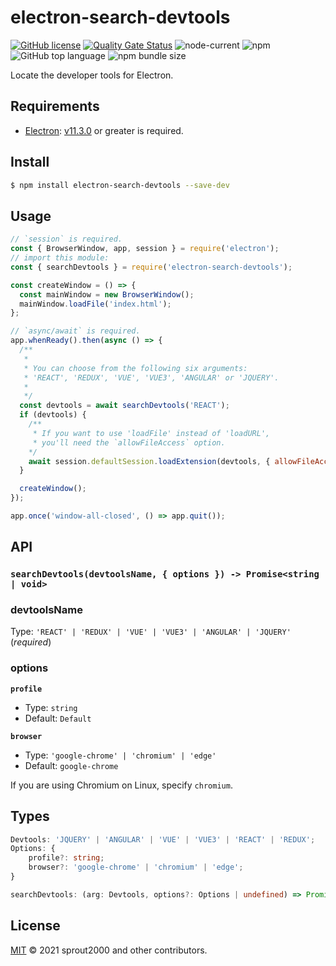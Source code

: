 # electron-search-devtools

[![GitHub license](https://img.shields.io/github/license/sprout2000/electron-search-devtools)](https://github.com/sprout2000/electron-search-devtools/blob/master/LICENSE.md)
[![Quality Gate Status](https://sonarcloud.io/api/project_badges/measure?project=sprout2000_electron-search-devtools&metric=alert_status)](https://sonarcloud.io/dashboard?id=sprout2000_electron-search-devtools)
![node-current](https://img.shields.io/node/v/electron-search-devtools)
![npm](https://img.shields.io/npm/dt/electron-search-devtools)
![GitHub top language](https://img.shields.io/github/languages/top/sprout2000/electron-search-devtools)
![npm bundle size](https://img.shields.io/bundlephobia/minzip/electron-search-devtools)

Locate the developer tools for Electron.

## Requirements

- [Electron](https://www.electronjs.org/): [v11.3.0](https://www.electronjs.org/releases/stable?version=11&page=3#11.3.0) or greater is required.

## Install

```sh
$ npm install electron-search-devtools --save-dev
```

## Usage

```javascript
// `session` is required.
const { BrowserWindow, app, session } = require('electron');
// import this module:
const { searchDevtools } = require('electron-search-devtools');

const createWindow = () => {
  const mainWindow = new BrowserWindow();
  mainWindow.loadFile('index.html');
};

// `async/await` is required.
app.whenReady().then(async () => {
  /**
   *
   * You can choose from the following six arguments:
   * 'REACT', 'REDUX', 'VUE', 'VUE3', 'ANGULAR' or 'JQUERY'.
   *
   */
  const devtools = await searchDevtools('REACT');
  if (devtools) {
    /** 
     * If you want to use 'loadFile' instead of 'loadURL',
     * you'll need the `allowFileAccess` option.
    */
    await session.defaultSession.loadExtension(devtools, { allowFileAccess: true });
  }

  createWindow();
});

app.once('window-all-closed', () => app.quit());
```

## API

### `searchDevtools(devtoolsName, { options }) -> Promise<string | void>`

### devtoolsName

Type: `'REACT' | 'REDUX' | 'VUE' | 'VUE3' | 'ANGULAR' | 'JQUERY'` (_required_)

### options

**`profile`**
- Type: `string`
- Default: `Default`

**`browser`**
- Type: `'google-chrome' | 'chromium' | 'edge'`
- Default: `google-chrome`

If you are using Chromium on Linux, specify `chromium`.


## Types

```typescript
Devtools: 'JQUERY' | 'ANGULAR' | 'VUE' | 'VUE3' | 'REACT' | 'REDUX';
Options: {
    profile?: string;
    browser?: 'google-chrome' | 'chromium' | 'edge';
}

searchDevtools: (arg: Devtools, options?: Options | undefined) => Promise<string | void>;
```

## License

[MIT](https://github.com/sprout2000/electron-search-devtools/blob/master/LICENSE.md) © 2021 sprout2000 and other contributors.
